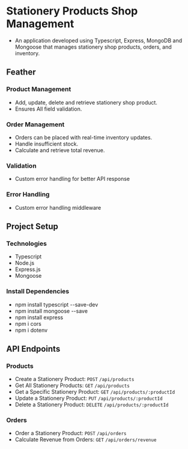 # Stationery Products Shop Management

- An application developed using Typescript, Express, MongoDB and Mongoose that manages stationery shop products, orders, and inventory.

## Feather

### Product Management

- Add, update, delete and retrieve stationery shop product.
- Ensures All field validation.

### Order Management

- Orders can be placed with real-time inventory updates.
- Handle insufficient stock.
- Calculate and retrieve total revenue.

### Validation

- Custom error handling for better API response

### Error Handling

- Custom error handling middleware

## Project Setup

### Technologies

- Typescript
- Node.js
- Express.js
- Mongoose

### Install Dependencies

- npm install typescript --save-dev
- npm install mongoose --save
- npm install express
- npm i cors
- npm i dotenv

## API Endpoints

### Products

- Create a Stationery Product: `POST` `/api/products`
- Get All Stationery Products: `GET` `/api/products`
- Get a Specific Stationery Product: `GET` `/api/products/:productId`
- Update a Stationery Product: `PUT` `/api/products/:productId`
- Delete a Stationery Product: `DELETE` `/api/products/:productId`

### Orders

- Order a Stationery Product: `POST` `/api/orders`
- Calculate Revenue from Orders: `GET` `/api/orders/revenue`
